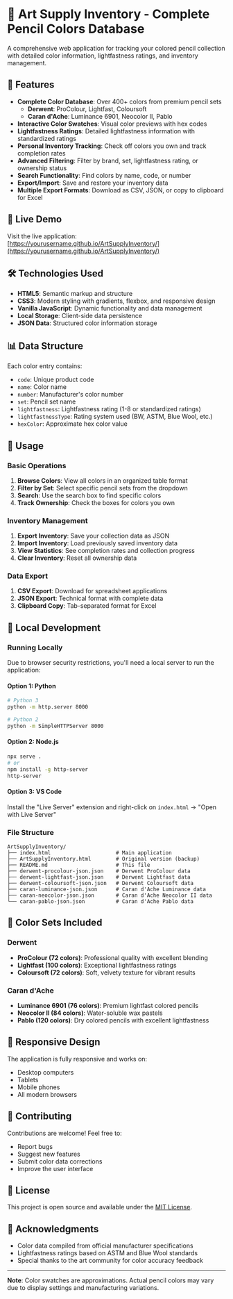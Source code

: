 # 🎨 Art Supply Inventory - Complete Pencil Colors Database

A comprehensive web application for tracking your colored pencil collection with detailed color information, lightfastness ratings, and inventory management.

## 🌟 Features

- **Complete Color Database**: Over 400+ colors from premium pencil sets
  - **Derwent**: ProColour, Lightfast, Coloursoft
  - **Caran d'Ache**: Luminance 6901, Neocolor II, Pablo
- **Interactive Color Swatches**: Visual color previews with hex codes
- **Lightfastness Ratings**: Detailed lightfastness information with standardized ratings
- **Personal Inventory Tracking**: Check off colors you own and track completion rates
- **Advanced Filtering**: Filter by brand, set, lightfastness rating, or ownership status
- **Search Functionality**: Find colors by name, code, or number
- **Export/Import**: Save and restore your inventory data
- **Multiple Export Formats**: Download as CSV, JSON, or copy to clipboard for Excel

## 🚀 Live Demo

Visit the live application: [https://yourusername.github.io/ArtSupplyInventory/](https://yourusername.github.io/ArtSupplyInventory/)

## 🛠️ Technologies Used

- **HTML5**: Semantic markup and structure
- **CSS3**: Modern styling with gradients, flexbox, and responsive design
- **Vanilla JavaScript**: Dynamic functionality and data management
- **Local Storage**: Client-side data persistence
- **JSON Data**: Structured color information storage

## 📊 Data Structure

Each color entry contains:
- `code`: Unique product code
- `name`: Color name
- `number`: Manufacturer's color number
- `set`: Pencil set name
- `lightfastness`: Lightfastness rating (1-8 or standardized ratings)
- `lightfastnessType`: Rating system used (BW, ASTM, Blue Wool, etc.)
- `hexColor`: Approximate hex color value

## 🎯 Usage

### Basic Operations
1. **Browse Colors**: View all colors in an organized table format
2. **Filter by Set**: Select specific pencil sets from the dropdown
3. **Search**: Use the search box to find specific colors
4. **Track Ownership**: Check the boxes for colors you own

### Inventory Management
1. **Export Inventory**: Save your collection data as JSON
2. **Import Inventory**: Load previously saved inventory data
3. **View Statistics**: See completion rates and collection progress
4. **Clear Inventory**: Reset all ownership data

### Data Export
1. **CSV Export**: Download for spreadsheet applications
2. **JSON Export**: Technical format with complete data
3. **Clipboard Copy**: Tab-separated format for Excel

## 🔧 Local Development

### Running Locally
Due to browser security restrictions, you'll need a local server to run the application:

#### Option 1: Python
```bash
# Python 3
python -m http.server 8000

# Python 2
python -m SimpleHTTPServer 8000
```

#### Option 2: Node.js
```bash
npx serve .
# or
npm install -g http-server
http-server
```

#### Option 3: VS Code
Install the "Live Server" extension and right-click on `index.html` → "Open with Live Server"

### File Structure
```
ArtSupplyInventory/
├── index.html                     # Main application
├── ArtSupplyInventory.html        # Original version (backup)
├── README.md                      # This file
├── derwent-procolour-json.json    # Derwent ProColour data
├── derwent-lightfast-json.json    # Derwent Lightfast data
├── derwent-coloursoft-json.json   # Derwent Coloursoft data
├── caran-luminance-json.json      # Caran d'Ache Luminance data
├── caran-neocolor-json.json       # Caran d'Ache Neocolor II data
└── caran-pablo-json.json          # Caran d'Ache Pablo data
```

## 🎨 Color Sets Included

### Derwent
- **ProColour (72 colors)**: Professional quality with excellent blending
- **Lightfast (100 colors)**: Exceptional lightfastness ratings
- **Coloursoft (72 colors)**: Soft, velvety texture for vibrant results

### Caran d'Ache
- **Luminance 6901 (76 colors)**: Premium lightfast colored pencils
- **Neocolor II (84 colors)**: Water-soluble wax pastels
- **Pablo (120 colors)**: Dry colored pencils with excellent lightfastness

## 📱 Responsive Design

The application is fully responsive and works on:
- Desktop computers
- Tablets
- Mobile phones
- All modern browsers

## 🤝 Contributing

Contributions are welcome! Feel free to:
- Report bugs
- Suggest new features
- Submit color data corrections
- Improve the user interface

## 📄 License

This project is open source and available under the [MIT License](LICENSE).

## 🙏 Acknowledgments

- Color data compiled from official manufacturer specifications
- Lightfastness ratings based on ASTM and Blue Wool standards
- Special thanks to the art community for color accuracy feedback

---

**Note**: Color swatches are approximations. Actual pencil colors may vary due to display settings and manufacturing variations.
